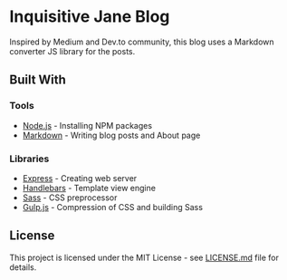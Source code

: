 # Inquisitive Jane Blog
Inspired by Medium and Dev.to community, this blog uses a Markdown converter JS library for the posts. 

## Built With

### Tools
  * [Node.js](https://nodejs.org/) - Installing NPM packages
  * [Markdown](https://daringfireball.net/projects/markdown/syntax) - Writing blog posts and About page

### Libraries
  * [Express](https://expressjs.com/) - Creating web server
  * [Handlebars](https://handlebarsjs.com/) - Template view engine
  * [Sass](https://sass-lang.com/) - CSS preprocessor
  * [Gulp.js](https://gulpjs.com/) - Compression of CSS and building Sass


## License

This project is licensed under the MIT License - see [LICENSE.md](https://github.com/iasdevs/budget-web-app/blob/master/LICENSE.md) file for details.
